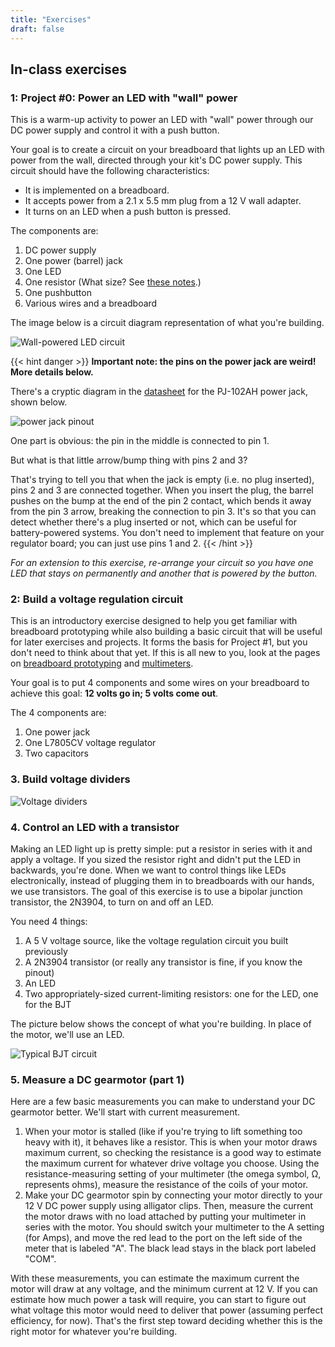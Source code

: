 ```yaml
---
title: "Exercises"
draft: false
---
```

## In-class exercises

### 1: Project #0: Power an LED with "wall" power

This is a warm-up activity to power an LED with "wall" power through our DC power supply and control it with a push button. 

Your goal is to create a circuit on your breadboard that lights up an LED with power from the wall, directed through your kit's DC power supply. This circuit should have the following characteristics:

- It is implemented on a breadboard.
- It accepts power from a 2.1 x 5.5 mm plug from a 12 V wall adapter.
- It turns on an LED when a push button is pressed.

The components are:

1. DC power supply
2. One power (barrel) jack
3. One LED
4. One resistor (What size? See [these notes](http://andnowforelectronics.com/notes/resistors/#typical-application-current-limiter).)
5. One pushbutton
6. Various wires and a breadboard

The image below is a circuit diagram representation of what you're building.

![Wall-powered LED circuit](/img/project0_circuit.png)

{{< hint danger >}}
**Important note: the pins on the power jack are weird! More details below.**

There's a cryptic diagram in the [datasheet](http://andnowforelectronics.com/notes/datasheets/) for the PJ-102AH power jack, shown below.

![power jack pinout](/img/power-jack-pinout.jpg)

One part is obvious: the pin in the middle is connected to pin 1.

But what is that little arrow/bump thing with pins 2 and 3?

That's trying to tell you that when the jack is empty (i.e. no plug inserted), pins 2 and 3 are connected together. When you insert the plug, the barrel pushes on the bump at the end of the pin 2 contact, which bends it away from the pin 3 arrow, breaking the connection to pin 3. It's so that you can detect whether there's a plug inserted or not, which can be useful for battery-powered systems. You don't need to implement that feature on your regulator board; you can just use pins 1 and 2.
{{< /hint >}}

*For an extension to this exercise, re-arrange your circuit so you have one LED that stays on permanently and another that is powered by the button.*


### 2: Build a voltage regulation circuit

This is an introductory exercise designed to help you get familiar with breadboard prototyping while also building a basic circuit that will be useful for later exercises and projects. It forms the basis for Project #1, but you don't need to think about that yet. If this is all new to you, look at the pages on [breadboard prototyping](/notes/prototyping/) and [multimeters](/notes/multimeters/).

Your goal is to put 4 components and some wires on your breadboard to achieve this goal: **12 volts go in; 5 volts come out**.

The 4 components are:

1. One power jack
2. One L7805CV voltage regulator
3. Two capacitors

### 3. Build voltage dividers

![Voltage dividers](/img/voltage-dividers-2022.png)

### 4. Control an LED with a transistor

Making an LED light up is pretty simple: put a resistor in series with it and apply a voltage. If you sized the resistor right and didn't put the LED in backwards, you're done. When we want to control things like LEDs electronically, instead of plugging them in to breadboards with our hands, we use transistors. The goal of this exercise is to use a bipolar junction transistor, the 2N3904, to turn on and off an LED.

You need 4 things:

1. A 5 V voltage source, like the voltage regulation circuit you built previously
2. A 2N3904 transistor (or really any transistor is fine, if you know the pinout)
3. An LED
4. Two appropriately-sized current-limiting resistors: one for the LED, one for the BJT

The picture below shows the concept of what you're building. In place of the motor, we'll use an LED.

![Typical BJT circuit](/img/typical-bjt-circuit.png)

### 5. Measure a DC gearmotor (part 1)

Here are a few basic measurements you can make to understand your DC gearmotor better. We'll start with current measurement.

1. When your motor is stalled (like if you're trying to lift something too heavy with it), it behaves like a resistor. This is when your motor draws maximum current, so checking the resistance is a good way to estimate the maximum current for whatever drive voltage you choose. Using the resistance-measuring setting of your multimeter (the omega symbol, Ω, represents ohms), measure the resistance of the coils of your motor.
2. Make your DC gearmotor spin by connecting your motor directly to your 12 V DC power supply using alligator clips. Then, measure the current the motor draws with no load attached by putting your multimeter in series with the motor. You should switch your multimeter to the A setting (for Amps), and move the red lead to the port on the left side of the meter that is labeled "A". The black lead stays in the black port labeled "COM".

With these measurements, you can estimate the maximum current the motor will draw at any voltage, and the minimum current at 12 V. If you can estimate how much power a task will require, you can start to figure out what voltage this motor would need to deliver that power (assuming perfect efficiency, for now). That's the first step toward deciding whether this is the right motor for whatever you're building.
